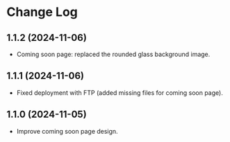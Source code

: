 # Change Log

## 1.1.2 (2024-11-06)

* Coming soon page: replaced the rounded glass background image.

## 1.1.1 (2024-11-06)

* Fixed deployment with FTP (added missing files for coming soon page).

## 1.1.0 (2024-11-05)

* Improve coming soon page design.
